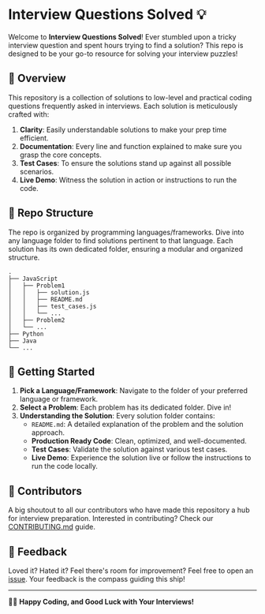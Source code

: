 # Interview Questions Solved 💡

Welcome to **Interview Questions Solved**! Ever stumbled upon a tricky interview question and spent hours trying to find a solution? This repo is designed to be your go-to resource for solving your interview puzzles!

## 📖 Overview

This repository is a collection of solutions to low-level and practical coding questions frequently asked in interviews. Each solution is meticulously crafted with:

1. **Clarity**: Easily understandable solutions to make your prep time efficient.
2. **Documentation**: Every line and function explained to make sure you grasp the core concepts.
3. **Test Cases**: To ensure the solutions stand up against all possible scenarios.
4. **Live Demo**: Witness the solution in action or instructions to run the code.

## 📂 Repo Structure

The repo is organized by programming languages/frameworks. Dive into any language folder to find solutions pertinent to that language. Each solution has its own dedicated folder, ensuring a modular and organized structure.

```
.
├── JavaScript
│   ├── Problem1
│   │   ├── solution.js
│   │   ├── README.md
│   │   ├── test_cases.js
│   │   └── ...
│   ├── Problem2
│   └── ...
├── Python
├── Java
└── ...
```

## 🚀 Getting Started

1. **Pick a Language/Framework**: Navigate to the folder of your preferred language or framework.
2. **Select a Problem**: Each problem has its dedicated folder. Dive in!
3. **Understanding the Solution**: Every solution folder contains:
   - `README.md`: A detailed explanation of the problem and the solution approach.
   - **Production Ready Code**: Clean, optimized, and well-documented.
   - **Test Cases**: Validate the solution against various test cases.
   - **Live Demo**: Experience the solution live or follow the instructions to run the code locally.

## 🌟 Contributors

A big shoutout to all our contributors who have made this repository a hub for interview preparation. Interested in contributing? Check our [CONTRIBUTING.md](./contributing.md) guide.

## 💌 Feedback

Loved it? Hated it? Feel there's room for improvement? Feel free to open an [issue](https://github.com/aditya-xq/interview-questions-solved/issues). Your feedback is the compass guiding this ship!

---

👩‍💻 **Happy Coding, and Good Luck with Your Interviews!**
